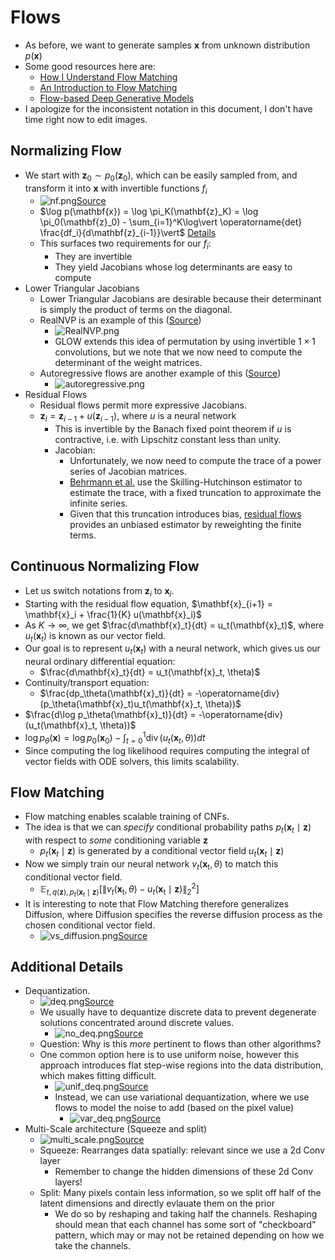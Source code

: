 # Flows

- As before, we want to generate samples $\mathbf{x}$ from unknown distribution $p(\mathbf{x})$
- Some good resources here are:
  - [How I Understand Flow Matching](https://www.youtube.com/watch?v=DDq_pIfHqLs)
  - [An Introduction to Flow Matching](https://mlg.eng.cam.ac.uk/blog/2024/01/20/flow-matching.html)
  - [Flow-based Deep Generative Models](https://lilianweng.github.io/posts/2018-10-13-flow-models/)
- I apologize for the inconsistent notation in this document, I don't have time right now to edit images.

## Normalizing Flow

- We start with $\mathbf{z}_0 \sim p_0(\mathbf{z}_0),$ which can be easily sampled from, and transform it into $\mathbf{x}$ with invertible functions $f_i$
  - ![nf.png](nf.png)[Source](https://lilianweng.github.io/posts/2018-10-13-flow-models/)
  - $\log p(\mathbf{x}) = \log \pi_K(\mathbf{z}_K) = \log \pi_0(\mathbf{z}_0) - \sum_{i=1}^K\log\vert \operatorname{det} \frac{df_i}{d\mathbf{z}_{i-1}}\vert$ [Details]((https://lilianweng.github.io/posts/2018-10-13-flow-models/))
  - This surfaces two requirements for our $f_i$:
    - They are invertible
    - They yield Jacobians whose log determinants are easy to compute 
- Lower Triangular Jacobians
  - Lower Triangular Jacobians are desirable because their determinant is simply the product of terms on the diagonal. 
  - RealNVP is an example of this ([Source](https://www.youtube.com/watch?v=DDq_pIfHqLs)) 
    - ![RealNVP.png](RealNVP.png)
    - GLOW extends this idea of permutation by using invertible $1 \times 1$ convolutions, but we note that we now need to compute the determinant of the weight matrices. 
  - Autoregressive flows are another example of this ([Source](https://www.youtube.com/watch?v=DDq_pIfHqLs)) 
    - ![autoregressive.png](autoregressive.png)
- Residual Flows
  - Residual flows permit more expressive Jacobians.
  - $\mathbf{z}_i = \mathbf{z}_{i-1}+u(\mathbf{z}_{i-1})$, where $u$ is a neural network
    - This is invertible by the Banach fixed point theorem if $u$ is contractive, i.e. with Lipschitz constant less than unity. 
    - Jacobian:
      - Unfortunately, we now need to compute the trace of a power series of Jacobian matrices. 
      - [Behrmann et al.](https://arxiv.org/pdf/1811.00995) use the Skilling-Hutchinson estimator to estimate the trace, with a fixed truncation to approximate the infinite series. 
      - Given that this truncation introduces bias, [residual flows](https://arxiv.org/pdf/1906.02735) provides an unbiased estimator by reweighting the finite terms.  

## Continuous Normalizing Flow

- Let us switch notations from $\mathbf{z}_i$ to $\mathbf{x}_i$.
- Starting with the residual flow equation, $\mathbf{x}_{i+1} = \mathbf{x}_i + \frac{1}{K} u(\mathbf{x}_i)$
- As $K \rightarrow \infty$, we get $\frac{d\mathbf{x}_t}{dt} = u_t(\mathbf{x}_t)$, where $u_t(\mathbf{x}_t)$ is known as our vector field. 
- Our goal is to represent $u_t(\mathbf{x}_t)$ with a neural network, which gives us our neural ordinary differential equation:
  - $\frac{d\mathbf{x}_t}{dt} = u_t(\mathbf{x}_t, \theta)$
- Continuity/transport equation:
  - $\frac{dp_\theta(\mathbf{x}_t)}{dt} = -\operatorname{div}(p_\theta(\mathbf{x}_t)u_t(\mathbf{x}_t, \theta))$
- $\frac{d\log p_\theta(\mathbf{x}_t)}{dt} = -\operatorname{div}(u_t(\mathbf{x}_t, \theta))$
- $\log p_\theta(\mathbf{x}) = \log p_0(\mathbf{x}_0)- \int_{t=0}^1\operatorname{div}(u_t(\mathbf{x}_t, \theta))dt$
- Since computing the log likelihood requires computing the integral of vector fields with ODE solvers, this limits scalability.

## Flow Matching
- Flow matching enables scalable training of CNFs. 
- The idea is that we can _specify_ conditional probability paths $p_t(\mathbf{x}_t \mid \mathbf{z})$ with respect to _some_ conditioning variable $\mathbf{z}$
  - $p_t(\mathbf{x}_t \mid \mathbf{z})$ is generated by a conditional vector field $u_t(\mathbf{x}_t \mid \mathbf{z})$
- Now we simply train our neural network $v_t\left(\mathbf{x}_{\mathrm{t}}, \theta\right)$ to match this conditional vector field. 
  - $\mathbb{E}_{t, q(\mathbf{z}), p_t\left(\mathbf{x}_t \mid \mathbf{z}\right)}\left[\left\|v_t\left(\mathbf{x}_{\mathrm{t}}, \theta\right)-u_t\left(\mathbf{x}_{\mathrm{t}} \mid \mathbf{z}\right)\right\|_2^2\right]$
- It is interesting to note that Flow Matching therefore generalizes Diffusion, where Diffusion specifies the reverse diffusion process as the chosen conditional vector field.
  - ![vs_diffusion.png](vs_diffusion.png)[Source](https://www.youtube.com/watch?v=DDq_pIfHqLs)

## Additional Details
- Dequantization. 
  - ![deq.png](deq.png)[Source](https://github.com/phlippe/uvadlc_notebooks/blob/master/docs/tutorial_notebooks/tutorial11/NF_image_modeling.ipynb)
  - We usually have to dequantize discrete data to prevent degenerate solutions concentrated around discrete values.
    - ![no_deq.png](no_deq.png)[Source](https://mtskw.com/posts/variational-dequantizer/)
  - Question: Why is this _more_ pertinent to flows than other algorithms?
  - One common option here is to use uniform noise, however this approach introduces flat step-wise regions into the data distribution, which makes fitting difficult. 
    - ![unif_deq.png](unif_deq.png)[Source](https://mtskw.com/posts/variational-dequantizer/)
    - Instead, we can use variational dequantization, where we use flows to model the noise to add (based on the pixel value)
      - ![var_deq.png](var_deq.png)[Source](https://mtskw.com/posts/variational-dequantizer/)
- Multi-Scale architecture (Squeeze and split)
  - ![multi_scale.png](multi_scale.png)[Source](https://github.com/phlippe/uvadlc_notebooks/blob/master/docs/tutorial_notebooks/tutorial11/NF_image_modeling.ipynb)
  - Squeeze: Rearranges data spatially: relevant since we use a 2d Conv layer
    - Remember to change the hidden dimensions of these 2d Conv layers!
  - Split: Many pixels contain less information, so we split off half of the latent dimensions and directly evlauate them on the prior
      - We do so by reshaping and taking half the channels. Reshaping should mean that each channel has some sort of "checkboard" pattern, which may or may not be retained depending on how we take the channels.

